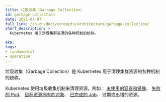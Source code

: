 ```yaml
---
title: 垃圾收集（Garbage Collection）
id: garbage-collection
date: 2021-07-07
full_link: /zh-cn/docs/concepts/architecture/garbage-collection/
short_description: >
  Kubernetes 用于清理集群资源的各种机制的统称。

aka: 
tags:
- fundamental
- operation
---
```


垃圾收集（Garbage Collection）是 Kubernetes 用于清理集群资源的各种机制的统称。


Kubernetes 使用垃圾收集机制来清理资源，例如：
[未使用的容器和镜像](/zh-cn/docs/concepts/architecture/garbage-collection/#containers-images)、
[失败的 Pod](/zh-cn/docs/concepts/workloads/pods/pod-lifecycle/#pod-garbage-collection)、
[目标资源拥有的对象](/zh-cn/docs/concepts/overview/working-with-objects/owners-dependents/)、
[已完成的 Job](/zh-cn/docs/concepts/workloads/controllers/ttlafterfinished/)、
过期或出错的资源。

